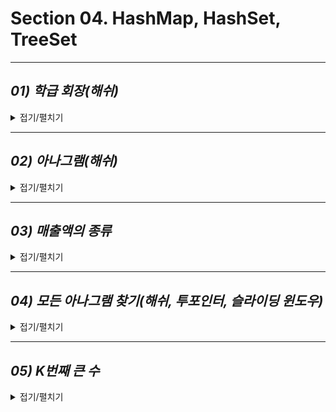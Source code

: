 
# Section 04. HashMap, HashSet, TreeSet

***
## *01) 학급 회장(해쉬)*
<details>
<summary>접기/펼치기</summary>

학급 회장을 뽑는데 후보로 기호 A, B, C, D, E 후보가 등록을 했습니다.  
투표용지에는 반 학생들이 자기가 선택한 후보의 기호(알파벳)가 쓰여져 있으며 선생님은 그
기호를 발표하고 있습니다.  
선생님의 발표가 끝난 후 어떤 기호의 후보가 학급 회장이 되었는지 출력하는 프로그램을 작
성하세요.  
반드시 한 명의 학급회장이 선출되도록 투표결과가 나왔다고 가정합니다.


- **입력 설명**  
  첫 줄에는 반 학생수 N(5<=N<=50)이 주어집니다.  
  두 번째 줄에 N개의 투표용지에 쓰여져 있던 각 후보의 기호가 선생님이 발표한 순서대로
  문자열로 입력됩니다


- **출력 설명**   
  학급 회장으로 선택된 기호를 출력합니다.  


- **입력 예제**   
  15  
  BACBACCACCBDEDE  


- **출력 예제**  
  C
</details>

***
## *02) 아나그램(해쉬)*
<details>
<summary>접기/펼치기</summary>

Anagram이란 두 문자열이 알파벳의 나열 순서를 다르지만 그 구성이 일치하면 두 단어는 아나그램이라고 합니다.  
예를 들면 AbaAeCe 와 baeeACA 는 알파벳을 나열 순서는 다르지만 그 구성을 살펴보면  
A(2), a(1), b(1), C(1), e(2)로 알파벳과 그 개수가 모두 일치합니다.  
즉 어느 한 단어를 재 배열하면 상대편 단어가 될 수 있는 것을 아나그램이라 합니다.
길이가 같은 두 개의 단어가 주어지면 두 단어가 아나그램인지 판별하는 프로그램을 작성하세요.  
아나그램 판별시 대소문자가 구분됩니다.

- **입력 설명**  
  첫 줄에 첫 번째 단어가 입력되고, 두 번째 줄에 두 번째 단어가 입력됩니다.  
  단어의 길이는 100을 넘지 않습니다.


- **출력 설명**   
  두 단어가 아나그램이면 “YES"를 출력하고, 아니면 ”NO"를 출력합니다.


- **입력 예제 1**   
  AbaAeCe  
  baeeACA  


- **출력 예제 1**  
  YES  


- **입력 예제 2**   
  abaCC  
  Caaab


- **출력 예제 2**
  NO

</details>

***
## *03) 매출액의 종류*
<details>
<summary>접기/펼치기</summary>

현수의 아빠는 제과점을 운영합니다. 현수아빠는 현수에게 N일 동안의 매출기록을 주고 연속  
된 K일 동안의 최대 매출액이 얼마인지 구하라고 했습니다.
만약 N=7이고 7일 간의 매출기록이 아래와 같고, 이때 K=4이면  
20 12 20 10 23 17 10  
각 연속 4일간의 구간의 매출종류는  
첫 번째 구간은 [20, 12, 20, 10]는 매출액의 종류가 20, 12, 10으로 3이다.  
두 번째 구간은 [12, 20, 10, 23]는 매출액의 종류가 4이다.  
세 번째 구간은 [20, 10, 23, 17]는 매출액의 종류가 4이다.  
네 번째 구간은 [10, 23, 17, 10]는 매출액의 종류가 3이다.  
N일간의 매출기록과 연속구간의 길이 K가 주어지면 첫 번째 구간부터 각 구간별 매출액의 종류를 출력하는 프로그램을 작성하세요.



- **입력 설명**  
  첫 줄에 N(5<=N<=100,000)과 K(2<=K<=N)가 주어집니다.
  두 번째 줄에 N개의 숫자열이 주어집니다. 각 숫자는 500이하의 음이 아닌 정수입니다.


- **출력 설명**   
  첫 줄에 각 구간의 매출액 종류를 순서대로 출력합니다.  


- **입력 예제**   
  7 4  
  20 12 20 10 23 17 10


- **출력 예제**  
  3 4 4 3

</details>

***
## *04) 모든 아나그램 찾기(해쉬, 투포인터, 슬라이딩 윈도우)*
<details>
<summary>접기/펼치기</summary>

S문자열에서 T문자열과 아나그램이 되는 S의 부분문자열의 개수를 구하는 프로그램을 작성하세요.  
아나그램 판별시 대소문자가 구분됩니다. 부분문자열은 연속된 문자열이어야 합니다.


- **입력 설명**  
  첫 줄에 첫 번째 S문자열이 입력되고, 두 번째 줄에 T문자열이 입력됩니다.  
  S문자열의 길이는 10,000을 넘지 않으며, T문자열은 S문자열보다 길이가 작거나 같습니다.


- **출력 설명**   
  S단어에 T문자열과 아나그램이 되는 부분문자열의 개수를 출력합니다.  


- **입력 예제 1**   
  bacaAacba  
  abc  

- **출력 예제 1**  
  3

*출력설명: {bac}, {acb}, {cba} 3개의 부분문자열이 "abc"문자열과 아나그램입니다.*


- **입력 예제 2**   
  bacaAacbaa  
  abca

- **출력 예제 2**  
  3
- 
</details>

***
## *05) K번째 큰 수*
<details>
<summary>접기/펼치기</summary>

현수는 1부터 100사이의 자연수가 적힌 N장의 카드를 가지고 있습니다.  
같은 숫자의 카드가 여러장 있을 수 있습니다.  
현수는 이 중 3장을 뽑아 각 카드에 적힌 수를 합한 값을 기록하려고 합니다.  
3장을 뽑을 수 있는 모든 경우를 기록합니다.  
기록한 값 중 K번째로 큰 수를 출력하는 프로그램을 작성하세요.  
만약 큰 수부터 만들어진 수가 25 25 23 23 22 20 19......이고 K값이 3이라면 K번째 큰 값은 22입니다.

- **입력 설명**    
  첫 줄에 자연수 N(3<=N<=100)과 K(1<=K<=50) 입력되고, 그 다음 줄에 N개의 카드값이 입력된다.


- **출력 설명**   
  첫 줄에 K번째 수를 출력합니다. K번째 수가 존재하지 않으면 -1를 출력합니다.

  
- **입력 예제**   
  10 3  
  13 15 34 23 45 65 33 11 26 42


- **출력 예제**  
  143

</details>

